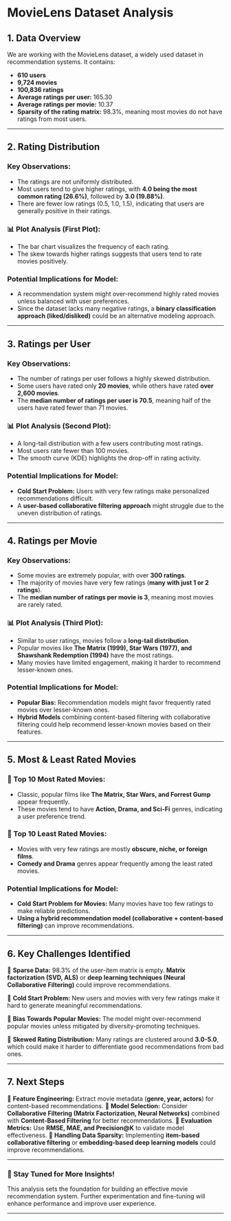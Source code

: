 # MovieLens Dataset Analysis

## 1. Data Overview

We are working with the MovieLens dataset, a widely used dataset in recommendation systems. It contains:

- **610 users**
- **9,724 movies**
- **100,836 ratings**
- **Average ratings per user:** 165.30
- **Average ratings per movie:** 10.37
- **Sparsity of the rating matrix:** 98.3%, meaning most movies do not have ratings from most users.

---

## 2. Rating Distribution

### Key Observations:

- The ratings are not uniformly distributed.
- Most users tend to give higher ratings, with **4.0 being the most common rating (26.6%)**, followed by **3.0 (19.88%)**.
- There are fewer low ratings (0.5, 1.0, 1.5), indicating that users are generally positive in their ratings.

### 📊 Plot Analysis (First Plot):

- The bar chart visualizes the frequency of each rating.
- The skew towards higher ratings suggests that users tend to rate movies positively.

### Potential Implications for Model:

- A recommendation system might over-recommend highly rated movies unless balanced with user preferences.
- Since the dataset lacks many negative ratings, a **binary classification approach (liked/disliked)** could be an alternative modeling approach.

---

## 3. Ratings per User

### Key Observations:

- The number of ratings per user follows a highly skewed distribution.
- Some users have rated only **20 movies**, while others have rated **over 2,600 movies**.
- The **median number of ratings per user is 70.5**, meaning half of the users have rated fewer than 71 movies.

### 📊 Plot Analysis (Second Plot):

- A long-tail distribution with a few users contributing most ratings.
- Most users rate fewer than 100 movies.
- The smooth curve (KDE) highlights the drop-off in rating activity.

### Potential Implications for Model:

- **Cold Start Problem:** Users with very few ratings make personalized recommendations difficult.
- A **user-based collaborative filtering approach** might struggle due to the uneven distribution of ratings.

---

## 4. Ratings per Movie

### Key Observations:

- Some movies are extremely popular, with over **300 ratings**.
- The majority of movies have very few ratings (**many with just 1 or 2 ratings**).
- The **median number of ratings per movie is 3**, meaning most movies are rarely rated.

### 📊 Plot Analysis (Third Plot):

- Similar to user ratings, movies follow a **long-tail distribution**.
- Popular movies like **The Matrix (1999), Star Wars (1977), and Shawshank Redemption (1994)** have the most ratings.
- Many movies have limited engagement, making it harder to recommend lesser-known ones.

### Potential Implications for Model:

- **Popular Bias:** Recommendation models might favor frequently rated movies over lesser-known ones.
- **Hybrid Models** combining content-based filtering with collaborative filtering could help recommend lesser-known movies based on their features.

---

## 5. Most & Least Rated Movies

### 📌 Top 10 Most Rated Movies:

- Classic, popular films like **The Matrix, Star Wars, and Forrest Gump** appear frequently.
- These movies tend to have **Action, Drama, and Sci-Fi** genres, indicating a user preference trend.

### 📌 Top 10 Least Rated Movies:

- Movies with very few ratings are mostly **obscure, niche, or foreign films**.
- **Comedy and Drama** genres appear frequently among the least rated movies.

### Potential Implications for Model:

- **Cold Start Problem for Movies:** Many movies have too few ratings to make reliable predictions.
- **Using a hybrid recommendation model (collaborative + content-based filtering)** can improve recommendations.

---

## 6. Key Challenges Identified

🔹 **Sparse Data:** 98.3% of the user-item matrix is empty. **Matrix factorization (SVD, ALS)** or **deep learning techniques (Neural Collaborative Filtering)** could improve recommendations.

🔹 **Cold Start Problem:** New users and movies with very few ratings make it hard to generate meaningful recommendations.

🔹 **Bias Towards Popular Movies:** The model might over-recommend popular movies unless mitigated by diversity-promoting techniques.

🔹 **Skewed Rating Distribution:** Many ratings are clustered around **3.0-5.0**, which could make it harder to differentiate good recommendations from bad ones.

---

## 7. Next Steps

📌 **Feature Engineering:** Extract movie metadata (**genre, year, actors**) for content-based recommendations.
📌 **Model Selection:** Consider **Collaborative Filtering (Matrix Factorization, Neural Networks)** combined with **Content-Based Filtering** for better recommendations.
📌 **Evaluation Metrics:** Use **RMSE, MAE, and Precision@K** to validate model effectiveness.
📌 **Handling Data Sparsity:** Implementing **item-based collaborative filtering** or **embedding-based deep learning models** could improve recommendations.

---

### 📢 Stay Tuned for More Insights!

This analysis sets the foundation for building an effective movie recommendation system. Further experimentation and fine-tuning will enhance performance and improve user experience.

---

